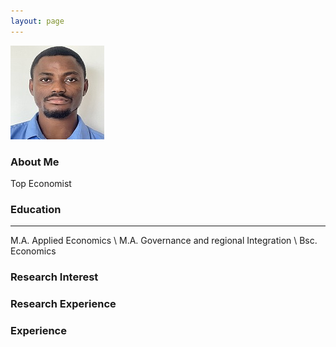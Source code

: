 ```yaml
---
layout: page
---
```


![passport](/assets/images/passp.jpg "Akinyemi Afolabi")


### About Me
Top Economist

### Education
---
M.A. Applied Economics \\
M.A. Governance and regional Integration \\
Bsc. Economics

### Research Interest

 

### Research Experience



### Experience
